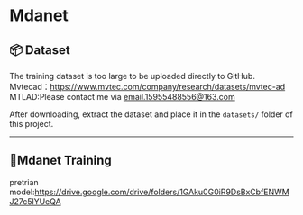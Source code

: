 # Mdanet
## 📦 Dataset

The training dataset is too large to be uploaded directly to GitHub. 
Mvtecad：https://www.mvtec.com/company/research/datasets/mvtec-ad
MTLAD:Please contact me via email.15955488556@163.com

After downloading, extract the dataset and place it in the `datasets/` folder of this project.

---

## 🧠Mdanet Training 
pretrian model:https://drive.google.com/drive/folders/1GAku0G0iR9DsBxCbfENWMJ27c5lYUeQA

